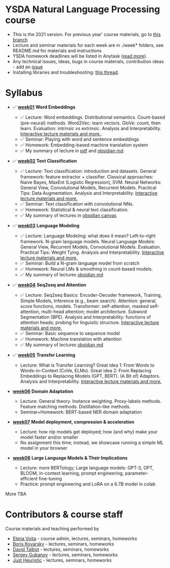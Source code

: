 # YSDA Natural Language Processing course

* This is the 2021 version. For previous year' course materials, go to [this branch](https://github.com/yandexdataschool/nlp_course/tree/2020)
* Lecture and seminar materials for each week are in ./week* folders, see README.md for materials and instructions
* YSDA homework deadlines will be listed in Anytask ([read more](https://github.com/yandexdataschool/nlp_course/wiki/Homeworks-and-grading)).
* Any technical issues, ideas, bugs in course materials, contribution ideas - add an [issue](https://github.com/yandexdataschool/nlp_course/issues)
* Installing libraries and troubleshooting: [this thread](https://github.com/yandexdataschool/nlp_course/issues/1).

# Syllabus

* ✅ [__week01__](./week01_embeddings) __Word Embeddings__
  * ✅ Lecture: Word embeddings. Distributional semantics. Count-based (pre-neural) methods. Word2Vec: learn vectors. GloVe: count, then learn. Evaluation: intrinsic vs extrinsic. Analysis and Interpretability. [Interactive lecture materials and more.](https://lena-voita.github.io/nlp_course.html#preview_word_emb).
  * ✅ Seminar: Playing with word and sentence embeddings
  * ✅ Homework: Embedding-based machine translation system
  * ✅ My summary of lecture in [pdf](./week01_embeddings/word_embeddings_summary.pdf) and [obsidian md](https://github.com/Grafit24/Summary-Machine-Learning/blob/bfaff955cd509a1f776e5ace41428b043d7d02fa/NLP/Word%20Embeddings.md).

* ✅ [__week02__](./week02_classification) __Text Classification__
  * ✅ Lecture: Text classification: introduction and datasets. General framework: feature extractor + classifier. Classical approaches: Naive Bayes, MaxEnt (Logistic Regression), SVM. Neural Networks: General View, Convolutional Models, Recurrent Models. Practical Tips: Data Augmentation. Analysis and Interpretability. [Interactive lecture materials and more.](https://lena-voita.github.io/nlp_course.html#preview_text_clf)
  * ✅ Seminar: Text classification with convolutional NNs.
  * ✅ Homework: Statistical & neural text classification.
  * ✅ My summary of lectures in [obsidian canvas](https://github.com/Grafit24/Summary-Machine-Learning/blob/bfaff955cd509a1f776e5ace41428b043d7d02fa/NLP/Text%20Classification.canvas)
  
* ✅ [__week03__](./week03_lm) __Language Modeling__
  * ✅ Lecture: Language Modeling: what does it mean? Left-to-right framework. N-gram language models. Neural Language Models: General View, Recurrent Models, Convolutional Models. Evaluation. Practical Tips: Weight Tying. Analysis and Interpretability. [Interactive lecture materials and more.](https://lena-voita.github.io/nlp_course.html#preview_lang_models)
  * ✅ Seminar: Build a N-gram language model from scratch
  * ✅ Homework: Neural LMs & smoothing in count-based models.
  * ✅ My summary of lectures [obsidian md](https://github.com/Grafit24/Summary-Machine-Learning/blob/bfaff955cd509a1f776e5ace41428b043d7d02fa/NLP/Language%20Modeling.md)
  
* ✅ [__week04__](./week04_seq2seq) __Seq2seq and Attention__
  * ✅ Lecture: Seq2seq Basics: Encoder-Decoder framework, Training, Simple Models, Inference (e.g., beam search). Attention: general, score functions, models. Transformer: self-attention, masked self-attention, multi-head attention; model architecture. Subword Segmentation (BPE). Analysis and Interpretability: functions of attention heads; probing for linguistic structure. [Interactive lecture materials and more.](https://lena-voita.github.io/nlp_course.html#preview_seq2seq_attn)
  * ✅ Seminar: Basic sequence to sequence model
  * ✅ Homework: Machine translation with attention
  * ✅ My summary of lectures [obsidian md](https://github.com/Grafit24/Summary-Machine-Learning/blob/bfaff955cd509a1f776e5ace41428b043d7d02fa/NLP/Language%20Modeling.md)
  
* ✅ [__week05__](./week05_transfer) __Transfer Learning__
  * Lecture: What is Transfer Learning? Great idea 1: From Words to Words-in-Context (CoVe, ELMo). Great idea 2: From Replacing Embeddings to Replacing Models (GPT, BERT). (A Bit of) Adaptors. Analysis and Interpretability. [Interactive lecture materials and more.](https://lena-voita.github.io/nlp_course.html#preview_transfer)

* [__week06__](./week06_da) __Domain Adaptation__
  * Lecture: General theory. Instance weighting. Proxy-labels methods. Feature matching methods. Distillation-like methods.
  * Seminar+Homework: BERT-based NER domain adaptation
  
* [__week07__](./week07_compression) __Model deployment, compression & acceleration__
  * Lecture: how nlp models get deployed; how (and why) make your model faster and/or smaller
  * No assignment this time; instead, we showcase running a simple ML model in your browser

* [__week08__](./week08_llm) __Large Language Models & Their Implications__
  * Lecture: more BERTology; Large language models: GPT-3, OPT, BLOOM; in-context learning, prompt engineering, parameter-efficient fine-tuning
  * Practice: prompt engineering and LoRA on a 6.7B model in colab

More TBA

# Contributors & course staff

Course materials and teaching performed by

* [Elena Voita](https://lena-voita.github.io) - course admin, lectures, seminars, homeworks
* [Boris Kovarsky](https://github.com/kovarsky) - lectures, seminars, homeworks
* [David Talbot](https://github.com/drt7) - lectures, seminars, homeworks
* [Sergey Gubanov](https://github.com/esgv) - lectures, seminars, homeworks
* [Just Heuristic](https://github.com/justheuristic) - lectures, seminars, homeworks
